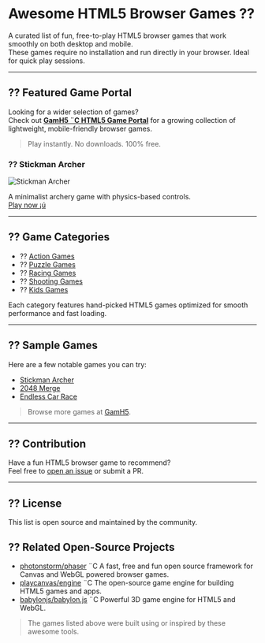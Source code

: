 # Awesome HTML5 Browser Games ??

A curated list of fun, free-to-play HTML5 browser games that work smoothly on both desktop and mobile.  
These games require no installation and run directly in your browser. Ideal for quick play sessions.

---

## ?? Featured Game Portal

Looking for a wider selection of games?  
Check out **[GamH5 ¨C HTML5 Game Portal](https://gamh5.com)** for a growing collection of lightweight, mobile-friendly browser games.

> Play instantly. No downloads. 100% free.


### ?? Stickman Archer

![Stickman Archer](https://gamh5.com/games/epic-tower-defense-strategy-game/thumb_2.jpg)

A minimalist archery game with physics-based controls.  
[Play now ¡ú]([[https://gamh5.com/game/epic-tower-defense-strategy-game])

---

## ?? Game Categories

- ?? [Action Games](https://gamh5.com/category/action/)
- ?? [Puzzle Games](https://gamh5.com/category/puzzle/)
- ?? [Racing Games](https://gamh5.com/category/racing/)
- ?? [Shooting Games](https://gamh5.com/category/shooting/)
- ?? [Kids Games](https://gamh5.com/category/kids/)

Each category features hand-picked HTML5 games optimized for smooth performance and fast loading.

---

## ?? Sample Games

Here are a few notable games you can try:

- [Stickman Archer](https://gamh5.com/game/stickman-archer/)
- [2048 Merge](https://gamh5.com/game/2048-merge/)
- [Endless Car Race](https://gamh5.com/game/endless-car-race/)

> Browse more games at [GamH5](https://gamh5.com).

---

## ?? Contribution

Have a fun HTML5 browser game to recommend?  
Feel free to [open an issue](https://github.com/yourusername/awesome-html5-games/issues) or submit a PR.

---

## ?? License

This list is open source and maintained by the community.

## ?? Related Open-Source Projects

- [photonstorm/phaser](https://github.com/photonstorm/phaser) ¨C A fast, free and fun open source framework for Canvas and WebGL powered browser games.
- [playcanvas/engine](https://github.com/playcanvas/engine) ¨C The open-source game engine for building HTML5 games and apps.
- [babylonjs/babylon.js](https://github.com/BabylonJS/Babylon.js) ¨C Powerful 3D game engine for HTML5 and WebGL.

> The games listed above were built using or inspired by these awesome tools.
